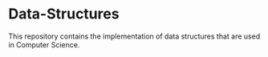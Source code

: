 # Data-Structures
This repository contains the implementation of data structures that are used in Computer Science.
